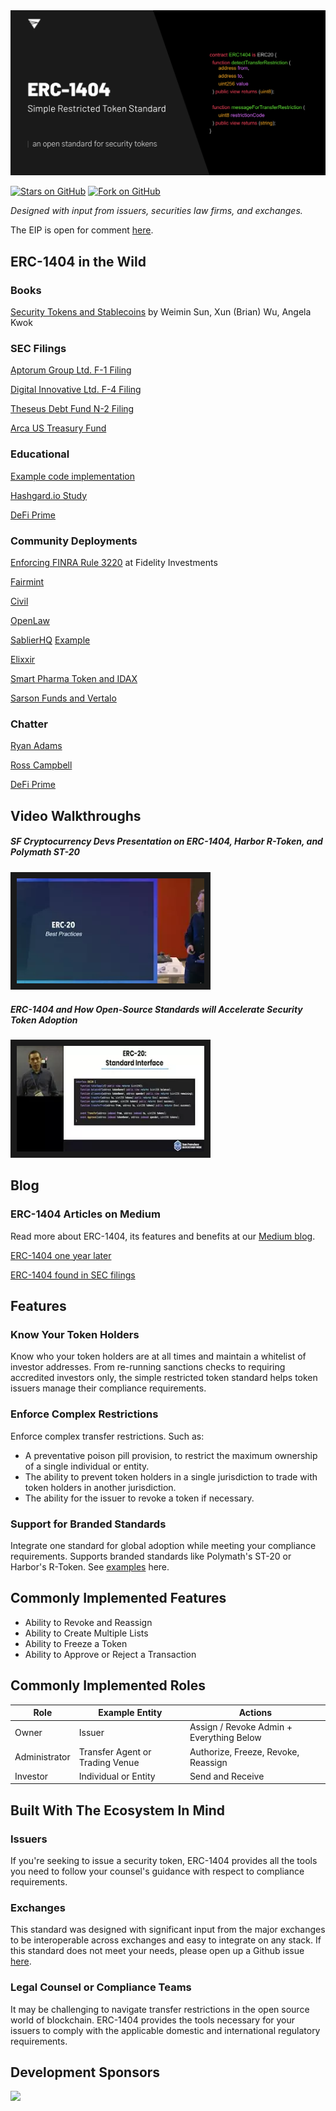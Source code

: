 <img src="./img/header.png"> 

[![Stars on GitHub](https://img.shields.io/github/stars/simple-restricted-token/simple-restricted-token.svg?style=social)](https://github.com/simple-restricted-token/simple-restricted-token/stargazers)  [![Fork on GitHub](https://img.shields.io/github/forks/simple-restricted-token/simple-restricted-token.svg?style=social)](https://github.com/simple-restricted-token/simple-restricted-token/network/members)

*Designed with input from issuers, securities law firms, and exchanges.*

The EIP is open for comment [here](https://github.com/ethereum/EIPs/issues/1404).

## ERC-1404 in the Wild

### Books

[Security Tokens and Stablecoins](https://www.barnesandnoble.com/w/security-tokens-and-stablecoins-quick-start-guide-weimin-sun/1131505418) by Weimin Sun, Xun (Brian) Wu, Angela Kwok

### SEC Filings

[Aptorum Group Ltd. F-1 Filing](https://www.sec.gov/Archives/edgar/data/1734005/000121390019020694/ff12019a4_aptorumgroup.htm)

[Digital Innovative Ltd. F-4 Filing](https://www.sec.gov/Archives/edgar/data/1790515/000149315219018274/formf-4a.htm)

[Theseus Debt Fund N-2 Filing](https://www.sec.gov/Archives/edgar/data/1780267/000119312519189247/d97053dn2.htm)

[Arca US Treasury Fund](https://www.sec.gov/Archives/edgar/data/1758583/000121465920001068/f26205n2.htm)

### Educational

[Example code implementation](https://github.com/bitcademyfb/bitcademy-erc1404)

[Hashgard.io Study](https://hashgard-io.oss-cn-hongkong.aliyuncs.com/Hashgard-Lab-STO-Report.pdf)

[DeFi Prime](https://defiprime.com/erc-1404)

### Community Deployments

[Enforcing FINRA Rule 3220](https://medium.com/tokensoft/fidelity-labs-completes-proof-of-concept-with-tokensoft-bd18cc8161d)  at Fidelity Investments

[Fairmint](https://github.com/Fairmint/c-org/wiki)

[Civil](https://github.com/joincivil/Civil)

[OpenLaw](https://twitter.com/r_ross_campbell/status/1211777786370822149?s=20)

[SablierHQ](https://www.sablier.finance/) [Example](https://twitter.com/r_ross_campbell/status/1221116412468645889?s=20)

[Elixxir](https://finance.yahoo.com/news/xx-network-announces-support-early-140000046.html)

[Smart Pharma Token and IDAX](https://www.businesswire.com/news/home/20190711005283/en/Smart-Pharma-Token-SMPT-Debuts-Initial-Listing)

[Sarson Funds and Vertalo](https://www.benzinga.com/pressreleases/19/12/p14948344/sarson-funds-leverages-vertalo-to-pick-winners-in-race-for-security-tokenization-protocol-narrowin)

### Chatter

[Ryan Adams](https://twitter.com/RyanSAdams/status/1187006051696173057?s=20)

[Ross Campbell](https://twitter.com/r_ross_campbell/status/1211777786370822149?s=20)

[DeFi Prime](https://twitter.com/defiprime/status/1133385315400507392?s=20)

## Video Walkthroughs

##### SF Cryptocurrency Devs Presentation on ERC-1404, Harbor R-Token, and Polymath ST-20

<a href="https://www.youtube.com/watch?v=DCCXEQfX0w8" target="_blank"><img src="/img/sfc-devs.png" width="300" border="10" /></a>

##### ERC-1404 and How Open-Source Standards will Accelerate Security Token Adoption

<a href="https://www.youtube.com/watch?v=qQQkn361niI" target="_blank"><img src="/img/blockchain-devs.png" width="300" border="10" /></a>

## Blog

### ERC-1404 Articles on Medium

Read more about ERC-1404, its features and benefits at our [Medium blog](https://medium.com/erc1404).

[ERC-1404 one year later](https://medium.com/tokensoft/erc-1404-one-year-later-1bf2d8c93432)

[ERC-1404 found in SEC filings](https://www.prnewswire.com/news-releases/ethereums-erc-1404-included-in-sec-filings-300943573.html)

## Features

### Know Your Token Holders

Know who your token holders are at all times and maintain a whitelist of investor addresses. From re-running sanctions checks to requiring accredited investors only, the simple restricted token standard helps token issuers manage their compliance requirements.

### Enforce Complex Restrictions

Enforce complex transfer restrictions. Such as: 

* A preventative poison pill provision, to restrict the maximum ownership of a single individual or entity. 
* The ability to prevent token holders in a single jurisdiction to trade with token holders in another jurisdiction.
* The ability for the issuer to revoke a token if necessary.

### Support for Branded Standards

Integrate one standard for global adoption while meeting your compliance requirements. Supports branded standards like Polymath's ST-20 or Harbor's R-Token. See [examples](https://github.com/simple-restricted-token/simple-restricted-token/tree/master/contracts/examples/other-standards) here.

## Commonly Implemented Features

* Ability to Revoke and Reassign
* Ability to Create Multiple Lists
* Ability to Freeze a Token
* Ability to Approve or Reject a Transaction

## Commonly Implemented Roles

Role | Example Entity | Actions |
--- | --- | ---
Owner | Issuer | Assign / Revoke Admin + Everything Below |
Administrator | Transfer Agent or Trading Venue | Authorize, Freeze, Revoke, Reassign
Investor | Individual or Entity | Send and Receive

## Built With The Ecosystem In Mind

### Issuers

If you're seeking to issue a security token, ERC-1404 provides all the tools you need to follow your counsel's guidance with respect to compliance requirements.

### Exchanges

This standard was designed with significant input from the major exchanges to be interoperable across exchanges and easy to integrate on any stack. If this standard does not meet your needs, please open up a Github issue [here](https://github.com/simple-restricted-token/simple-restricted-token/issues).
  
### Legal Counsel or Compliance Teams

It may be challenging to navigate transfer restrictions in the open source world of blockchain. ERC-1404 provides the tools necessary for your issuers to comply with the applicable domestic and international regulatory requirements.

## Development Sponsors

<a href="https://www.tokensoft.io" target="_blank"><img src="https://github.com/simple-restricted-token/ERC-1404/blob/master/img/logo_color.png?raw=true" width="200" /></a>
